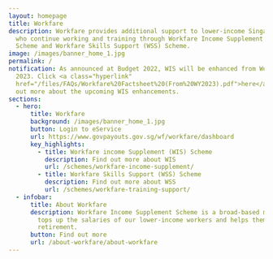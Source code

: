 ```yaml
---
layout: homepage
title: Workfare
description: Workfare provides additional support to lower-income Singaporeans
  who continue working and training through Workfare Income Supplement (WIS)
  Scheme and Workfare Skills Support (WSS) Scheme.
image: /images/banner_home_1.jpg
permalink: /
notification: As announced at Budget 2022, WIS will be enhanced from Work Year
  2023. Click <a class="hyperlink"
  href="/files/FAQs/Workfare%20Factsheet%20(From%20WY2023).pdf">here</a> to find
  out more about the upcoming WIS enhancements.
sections:
  - hero:
      title: Workfare
      background: /images/banner_home_1.jpg
      button: Login to eService
      url: https://www.govpayouts.gov.sg/wf/workfare/dashboard
      key_highlights:
        - title: Workfare income Supplement (WIS) Scheme
          description: Find out more about WIS
          url: /schemes/workfare-income-supplement/
        - title: Workfare Skills Support (WSS) Scheme
          description: Find out more about WSS
          url: /schemes/workfare-training-support/
  - infobar:
      title: About Workfare
      description: Workfare Income Supplement Scheme is a broad-based measure that
        tops up the salaries of our lower-income workers and helps them save for
        retirement.
      button: Find out more
      url: /about-workfare/about-workfare
---
```


